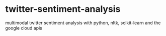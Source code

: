 # twitter-sentiment-analysis
multimodal twitter sentiment analysis with python, nltk, scikit-learn and the google cloud apis
